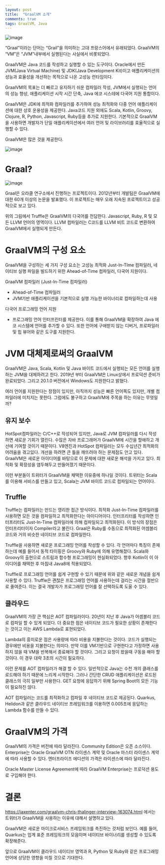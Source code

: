```yaml
---
layout: post
title:  "GraalVM 소개"
comments: true
tags: GraalVM, Java
---
```

![image](https://user-images.githubusercontent.com/111643/116084932-41623000-a6d9-11eb-8676-e388116461f6.png)

“Graal”이라는 단어는 “Grail”을 의미하는 고대 프랑스어에서 유래되었다. GraalVM의 “VM”은 “JVM”내부에서 실행된다는 사실에서 비롯되었다.

GraalVM은 Java 코드를 작성하고 실행할 수 있는 도구이다. Oracle에서 만든 JVM(Java Virtual Machine) 및 JDK(Java Development Kit)이고 애플리케이션의 성능과 효율성을 개선하는 목적으로 나온 고성능 런타임이다.

GraalVM의 목표는 더 빠르고 유지하기 쉬운 컴파일러 작성, JVM에서 실행되는 언어의 성능 향상, 애플리케이션 시작 시간 단축, Java 에코 시스테에 다국어 지원 통합이다.

GraalVM은 JDK에 최적화 컴파일러를 추가하여 성능 최적화와 다중 언어 애플리케이션에 대한 상호 운용성을 제공한다. Java코드 지원 외에도 Scala, Kotlin, Groovy, Clojure, R, Python, Javascript, Ruby등을 추가로 지원한다. 기본적으로 GraalVM을 사용하면 개발자가 단일 애플리케이션에서 여러 언어 및 라이브러리를 효율적으로 실행할 수 있다.

GraalVM은 많은 것을 제공한다.

![image](https://user-images.githubusercontent.com/111643/116084960-4a530180-a6d9-11eb-969d-3954f11996bd.png)

# Graal?
![image](https://user-images.githubusercontent.com/111643/116084990-517a0f80-a6d9-11eb-9739-6ca97b97b296.png)

Graal은 오라클 연구소에서 진행하는 프로젝트이다. 2012년부터 개발팀은 GraalVM에 대한 60개 이상의 논문을 발표했다. 이 프로젝트는 매우 오래 지속된 프로젝트이고 성공적으로 보고 있다.

위의 그림에서 Truffle은 GraalVM의 다국어를 전담한다. Javascript, Ruby, R 및 모든 LLVM 언어의 영역이다. LLVM 컴파일러는 C코드를 LLVM 비트 코드로 변환하여 GraalVM에서 실행되게 만든다.

# GraalVM의 구성 요소
GraalVM을 구성하는 세 가지 구성 요소는 고성능 최적화 Just-In-TIme 컴파일러, 네이티브 실행 파일을 빌드하기 위한 Ahead-of-Time 컴파일러, 다국어 지원이다.

GraalVM 컴파일러 (Just-In-Time 컴파일러)
* Ahead-of-Time 컴파일러
* JVM기반 애플리케이션을 기본적으로 실행 가능한 바이너리로 컴파일하는데 사용

다국어 프로그래밍 언어 지원
* 프로그래밍 언어 인터프린터를 제공한다. 이를 통해 GraalVM을 확장하여 Java 에코 시스템에 언어를 추가할 수 있다. 또한 언어에 구애받지 않는 디버거, 프로파일러 및 힙 뷰어와 같은 도구를 지원한다.

# JVM 대체제로써의 GraalVM
GraalVM은 Java, Scala, Kotlin 및 Java 바이트 코드에서 실행되는 모든 언어를 실행하는 JVM을 대체하려고 한다. 2019년 부터 GraalVM은 Linux상에서 프로덕션 준비가 완료되었다. 그리고 20.1.0 버전에서 Windows도 지원한다고 밝혔다.

여러 언어를 지원한다는 장점이 있지만, 아직까지 성능은 빠른 언어쪽도 있지만, 개별 컴파일러에 미치지는 못한다. 그럼에도 불구하고 GraalVM에 주목을 하는 이유는 무엇일까?

## 유지 보수
HotSpot컴파일러는 C/C++로 작성되어 있지만, Java로 JVM 컴파일러를 다시 작성하면 새로운 기회가 열린다. 수많은 자바 프로그래머가 GraalVM에 시간을 할애하고 개선에 기여할 것이기 때문이다. V8엔진과 HotSpot 컴파일러는 모두 수십년간 최적화의 어려움을 겪고있다. 개선을 하려면 큰 틀을 깨뜨려야 하는 문제점도 안고 있다. GraalVM은 새로운 아이디어를 바탕으로 이 문제에 대한 새로운 해석을 가지고 있다. 최적화 및 확장성을 염두해두고 만들어졌기 때문이다.

이런 부분들이 트위터가 GraalVM을 채택한 이유중에 하나일 것이다. 트위터는 Scala를 이용해 서비스를 만들고 있고, Scala는 JVM 바이트 코드로 컴파일되는 언어이다.

## Truffle
Truffle는 컴파일러는 만드는 영리한 접근 방식이다. 최적화 Just-In-Time 컴파일러를 사용하면 모든 것을 컴파일하고 최적화한다는 아이디어이다. 인터프리터를 작성하면 인터프리터도 Just-In-Time 컴파일러에 의해 컴파일되고 최적화된다. 이 방식의 장점은 인터프리터이자 Compiler라고 불린다. Graal은 Ruby를 수동으로 최적화된 어셈블리 코드와 거의 비슷한 네이티브 코드로 컴파일한다.

Truffle을 사용하면 새로운 프로그래밍 언어를 작성할 수 있다. 각 언어마다 특징이 존재하는데 예를 들어서 동적 타이핑은 Groovy와 Ruby에 의해 유명해졌다. Scala와 Groovy의 출현으로 스트림과 함수형 프로그래밍이 현실화되었다. 향후 Kotlin이 이 아이디어를 채택한 후 마침내 Java8에 적용되었다.

Truffle로 프로그래밍 언어를 쉽게 구현할 수 있기 때문에 위와 같은 새로운 개념을 쉽게 사용할 수 있다. Truffle은 괜찮은 프로그래밍 언어를 사용하는데 걸리는 시간을 절반으로 줄여준다. 이는 결국 개발자가 프로그래밍 언어를 잘 선택하도록 도울 수 있다.

## 클라우드
GraalVM의 가장 큰 핵심은 AOT 컴파일러이다. 20년이 지난 후 Java가 어셈블리 코드로 컴파일 할 수 있게 되었다. 더 중요한 점은 네이티브 코드가 필요한 상황이 존재한다는 것이고 이는 AWS Lambda로 표현되었다.

Lambda의 흥미로운 점은 사용량에 따라 비용을 지불한다는 것이다. 코드가 실행되는 경우에만 비용을 지불한다는 의미다. 만약 이를 VM기반으로 구현한다고 가정하면 사용하지 않을 때 VM을 반복해서 종료해야 할 것이다. 그리고 요청이 왔을때 구동을 해야 할 것이다. 이 경우 대략 3초의 시간이 필요하다.

이런 문제를 AOT 컴파일러가 해결 할 수 있다. 일반적으로 Java는 수천 개의 클래스를 로드해야 하기 때문에 느리게 시작한다. 그러나 간단한 CRUD 애플리케이션은 로드된 클래스의 극히 일부만 사용한다. GET 요청에 응답하기 위해 Spring Boot의 모든 기능이 필요하진 않다.

AOT 컴파일러는 코드를 최적화하고 컴파일 후 네이티브 코드로 제공된다. Quarkus, Helidon과 같은 클라우드 네이티브 프레임워크를 이용하면 0.005초에 응답하는 Lambda 함수를 만들 수 있다.

# GraalVM의 가격
GraalVM의 가격은 버전에 따라 달라진다. Community Edition은 오픈 소스이다. Enterprise는 Oracle GraalVM OTN 라이센스 계약 및 Oracle 마스터 라이센스 계약에 따라 사용할 수 있다. 엔터프라이즈 에디션의 가격은 라이센스에 따라 달라진다.

Oracle Master License Agreement에 따라 GraalVM Enterprise는 프로덕션 용도로 구입해야 한다.

# 결론
https://jaxenter.com/graalvm-chris-thalinger-interview-163074.html 에서는 트위터가 GraalVM을 사용하는 이유에 대해서 설명하고 있다.

GraalVM은 새로운 마이크로서비스 프레임워크를 촉진하는 것처럼 보인다. 예를 들어, Quarkus는 업계 표준 프레임워크의 모음이며 네이티브 바이너리를 생성할 수 있도록 확장해준다.

앞으로 GraalVM이 클라우드 네이티브 영역과 R, Python 및 Ruby와 같은 프로그래밍 언어에 상당한 영향을 미칠 것으로 기대한다.
